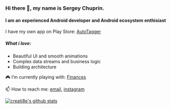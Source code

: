 ### Hi there 👋, my name is Sergey Chuprin.
####  I am an experienced Android developer and Android ecosystem enthisiast
I have my own app on Play Store: [AutoTagger](https://play.google.com/store/apps/details?id=com.serg.chuprin.tageditor)
##### What i love:
* Beautiful UI and smooth animations
* Complex data streams and business logic
* Building architecture

🎮 I’m currently playing with: [Finances](https://github.com/creati8e/Finances)

📫 How to reach me: [email](gregamer@gmail.com), [instagram](https://www.instagram.com/serg_chuprin/)

[![creati8e's github stats](https://github-readme-stats.vercel.app/api?username=creati8e&show_icons=true&count_private=true&hide_rank=true&hide_border=truehide_title=true&hide=stars,prs,issues,contribs)](https://github.com/anuraghazra/github-readme-stats)
